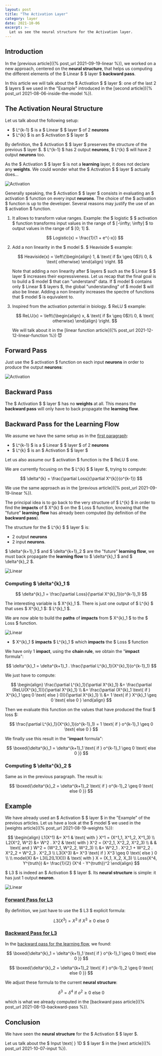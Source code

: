 ```yaml
---
layout: post
title: "The Activation Layer"
category: layer
date: 2021-10-06
excerpt: >-
  Let us see the neural structure for the Activation layer. 
---
```


## Introduction

In the [previous article]({% post_url 2021-09-19-linear %}), we worked on a new approach, centered on the 
**neural structure**, 
that helps us computing the different elements of the $ Linear $ $ layer $ **backward pass**.

In this article we will talk about the $ Activation $ $ layer $: one of the last 2 $ layers $ 
we used in the "Example" introduced in the [second article]({% post_url 2021-08-06-inside-the-model %}). 

## The Activation Neural Structure

Let us talk about the following setup: 

- $ L^{k-1} $ is a $ Linear $ $ layer $ of 2 **neurons**
- $ L^{k} $ is an $ Activation $ $ layer $

By definition, the $ Activation $ $ layer $ preserves the structure of the previous $ layer $. 
$ L^{k-1} $ has 2 output **neurons**, $ L^{k} $ will have 2 output **neurons** too.

As the $ Activation $ $ layer $ is not a **learning** layer, it does not declare any **weights**. 
We could wonder what the $ Activation $ $ layer $ actually does...

![Activation](/_assets/images/layers/Activation1.png)

Generally speaking, the $ Activation $ $ layer $ consists in evaluating an $ activation $ function 
on every input **neurons**. The choice of the $ activation $ function is up to the developer. Several reasons may 
justify the use of an $ activation $ function. 

1. It allows to transform value ranges. Example: the $ logistic $ $ activation $ function transforms 
input values in the range of $ [-\infty; \infty] $ to output values in the range of $ [0; 1] $.

    $$ 
    Logistic(x) = \frac{1}{1 + e^{-x}}
    $$

2. Add a non linearity in the $ model $. $ Heaviside $ example: 

    $$ 
    Heaviside(x) = \left\{\begin{align}
                            1, & \text{ if $x \geq 0$}\\
                            0, & \text{ otherwise}
                          \end{align}
                   \right.
    $$
    
    Note that adding a non linearity after $ layers $ such as the $ Linear $ $ layer $ increases their expressiveness. 
    Let us recap that the final goal is to build a $ model $ that can "understand" data. 
    If $ model $ contains only $ Linear $ $ layers $, the global "understanding" of $ model $ will also be linear. 
    Adding a non linearity increases the spectre of functions that $ model $ is equivalent to. 

3. Inspired from the activation potential in biology. $ ReLU $ example:

    $$ 
    ReLU(x) = \left\{\begin{align}
                       x, & \text{ if $x \geq 0$}\\
                       0, & \text{ otherwise}
                     \end{align}
              \right.
    $$
    
    We will talk about it in the [linear function article]({% post_url 2021-12-12-linear-function %}) :smiling_imp:
    
## Forward Pass

Just use the $ activation $ function on each input **neurons** in order to produce the output **neurons**:

![Activation](/_assets/images/layers/Activation2.png)

## Backward Pass

The $ Activation $ $ layer $ has no **weights** at all. 
This means the **backward pass** will only have to back propagate the **learning flow**.

## Backward Pass for the Learning Flow 

We assume we have the same setup as in the [first paragraph](#the-activation-neural-structure): 

- $ L^{k-1} $ is a $ Linear $ $ layer $ of 2 **neurons**
- $ L^{k} $ is an $ Activation $ $ layer $

Let us also assume our $ activation $ function is the $ ReLU $ one.

We are currently focusing on the $ L^{k} $ $ layer $, trying to compute:

$$ 
\delta^{k} = \frac{\partial Loss}{\partial X^{k}}(o^{k-1})
$$

We use the same approach as in the [previous article]({% post_url 2021-09-19-linear %}). 

The principal idea is to go back to the very structure of $ L^{k} $ in order to find the **impacts** of $ X^{k} $ 
on the $ Loss $ function, knowing that the "future" 
**learning flow** has already been computed (by definition of the **backward pass**). 

The structure for the $ L^{k} $ $ layer $ is: 
- 2 output **neurons** 
- 2 input **neurons**. 

$ \delta^{k+1}_1 $ and $ \delta^{k+1}_2 $ are the "future" **learning flow**, 
we must back propagate the **learning flow** to $ \delta^{k}_1 $ and $ \delta^{k}_2 $.

![Linear](/_assets/images/layers/Activation3.png)

### Computing $ \delta^{k}_1 $ 

$$ 
\delta^{k}_1 = \frac{\partial Loss}{\partial X^{k}_1}(o^{k-1}_1)
$$

The interesting variable is $ X^{k}_1 $. There is just one output of $ L^{k} $ that uses $ X^{k}_1 $: 
$ L^{k}_1 $.

We are now able to build the **paths** of **impacts** from $ X^{k}_1 $ to the $ Loss $ function. 

![Linear](/_assets/images/layers/Activation4.png)

- $ X^{k}_1 $ **impacts** $ L^{k}_1 $ which **impacts** the $ Loss $ function 

We have only 1 **impact**, using the **chain rule**, we obtain the "**impact** formula": 

$$ 
\delta^{k}_1 = \delta^{k+1}_1 . \frac{\partial L^{k}_1}{X^{k}_1}(o^{k-1}_1)
$$

We just have to compute: 

$$ 
\begin{align}
\frac{\partial L^{k}_1}{\partial X^{k}_1} &= \frac{\partial (ReLU(X^{k}_1))}{\partial X^{k}_1} \\
                                          &= \frac{\partial (X^{k}_1 \text{ if } X^{k}_1 \geq 0 \text{ else } 0)}{\partial X^{k}_1} \\
                                          &= 1 \text{ if } X^{k}_1 \geq 0 \text{ else 0 }
\end{align}
$$

Then we evaluate this function on the values that have produced the final $ loss $:

$$ 
\frac{\partial L^{k}_1}{X^{k}_1}(o^{k-1}_1) = 1 \text{ if } o^{k-1}_1 \geq 0 \text{ else 0 }
$$

We finally use this result in the "**impact** formula":

$$ 
\boxed{\delta^{k}_1 = \delta^{k+1}_1 \text{ if } o^{k-1}_1 \geq 0 \text{ else 0 }}
$$

### Computing $ \delta^{k}_2 $ 

Same as in the previous paragraph. 
The result is: 

$$ 
\boxed{\delta^{k}_2 = \delta^{k+1}_2 \text{ if } o^{k-1}_2 \geq 0 \text{ else 0 }}
$$

## Example

We have already used an $ Activation $ $ layer $ in the "Example" of the previous articles. Let us have a look 
at the $ model $ we used in the [weights article]({% post_url 2021-08-19-weights %}): 

$$
\begin{align}
    L1(X^1)  &= X^1 & \text{ with } X^1 = (X^1_1, X^1_2, X^1_3) \\
    L2(X^2, W^2) &= W^2 . X^2          & \text{ with } X^2 = (X^2_1, X^2_2, X^2_3) \\
                 &                     & \text{ and } W^2 = (W^2_1, W^2_2, W^2_3) \\
                 &= W^2_1 . X^2_1 + W^2_2 . X^2_2 + W^2_3 . X^2_3 \\
    L3(X^3)  &= X^3 \text{ if } X^3 \geq 0 \text{ else } 0 \\ \\
    model(X) &= L3(L2(L1(X))) & \text{ with } X = (X_1, X_2, X_3) \\ 
    Loss(X^4, Y^{truth})  &= \frac{1}{2} (X^4 - Y^{truth})^2 
\end{align}
$$

$ L3 $ is indeed an $ Activation $ $ layer $. Its **neural structure** is simple: it has just 1 output **neuron**.

![Linear](/_assets/images/layers/Activation5.png)

### <span style="text-decoration:underline"> Forward Pass for L3 </span>

By definition, we just have to use the $ L3 $ explicit formula: 

$$ 
L3(X^3) = X^3 \text{ if } X^3 \geq 0 \text{ else } 0 
$$ 

### <span style="text-decoration:underline"> Backward Pass for L3 </span>

In the [backward pass for the learning flow](#backward-pass-for-the-learning-flow), we found:

$$ 
\boxed{\delta^{k}_1 = \delta^{k+1}_1 \text{ if } o^{k-1}_1 \geq 0 \text{ else 0 }}
$$

$$ 
\boxed{\delta^{k}_2 = \delta^{k+1}_2 \text{ if } o^{k-1}_2 \geq 0 \text{ else 0 }}
$$

We adjust these formula to the current **neural structure**: 

$$
\delta^{3} = \delta^{4} \text{ if } o^2 \geq 0 \text{ else 0 }
$$ 

which is what we already computed in the 
[backward pass article]({% post_url 2021-08-13-backward-pass %}).

## Conclusion

We have seen the **neural structure** for the $ Activation $ $ layer $. 

Let us talk about the $ Input \text{ } 1D $ $ layer $ in the [next article]({% post_url 2021-10-07-input %}). 
